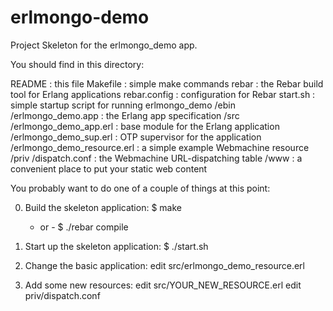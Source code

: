 erlmongo-demo
=============

Project Skeleton for the erlmongo_demo app.

You should find in this directory:

README : this file
Makefile : simple make commands
rebar : the Rebar build tool for Erlang applications
rebar.config : configuration for Rebar
start.sh : simple startup script for running erlmongo_demo
/ebin
  /erlmongo_demo.app : the Erlang app specification
/src
  /erlmongo_demo_app.erl : base module for the Erlang application
  /erlmongo_demo_sup.erl : OTP supervisor for the application
  /erlmongo_demo_resource.erl : a simple example Webmachine resource
/priv
  /dispatch.conf : the Webmachine URL-dispatching table
  /www : a convenient place to put your static web content

You probably want to do one of a couple of things at this point:

0. Build the skeleton application:
   $ make
   - or -
   $ ./rebar compile

1. Start up the skeleton application:
   $ ./start.sh

2. Change the basic application:
   edit src/erlmongo_demo_resource.erl

3. Add some new resources:
   edit src/YOUR_NEW_RESOURCE.erl
   edit priv/dispatch.conf
